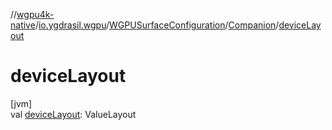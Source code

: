 //[wgpu4k-native](../../../../index.md)/[io.ygdrasil.wgpu](../../index.md)/[WGPUSurfaceConfiguration](../index.md)/[Companion](index.md)/[deviceLayout](device-layout.md)

# deviceLayout

[jvm]\
val [deviceLayout](device-layout.md): ValueLayout